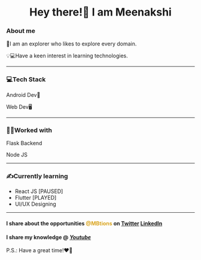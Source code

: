 <link rel="stylesheet" href="https://pro.fontawesome.com/releases/v5.10.0/css/all.css" integrity="sha384-AYmEC3Yw5cVb3ZcuHtOA93w35dYTsvhLPVnYs9eStHfGJvOvKxVfELGroGkvsg+p" crossorigin="anonymous"/>
<center><h1> Hey there!👋 I am <strong>Meenakshi</strong> </h1></center>

<h3>About me</h3>
  <p>🙌I am an explorer who likes to explore every domain.</p>
  <p>💡💻Have a keen interest in learning technologies.</p>

<hr>
<h3>💻Tech Stack</h3>
  <p>Android Dev📱</p>
  <p>Web Dev🖥</p>
 
<hr>
<h3>👩‍💻Worked with</h3>
  <p><i class="fa fa-database" aria-hidden="true"></i>Flask Backend</p>
  <p><i class="fab fa-node-js"></i>Node JS</p>

<hr>
<h3>✍Currently learning</h3>
  <ul>
    <li>React JS [PAUSED]</li>
    <li>Flutter [PLAYED]</li>
    <li>UI/UX Designing</li>
  </ul>

<hr>
<h4>I share about the opportunities <span style="color:goldenrod;">@MBtions</span> on <i class="fab fa-twitter"></i><a target="_blank" href="https://twitter.com/MBtions">Twitter</a> <i class="fab fa-linkedin"></i><a href="https://linkedin.com/in/mbtions" target="_blank">LinkedIn</a></h4>
<h4>I share my knowledge @ <i class="fab fa-youtube"><a href="https://www.youtube.com/channel/UCXk7e710P2K1AkxbWfny_Pw" target="_blank">Youtube</a></i></h4>

<p>P.S.: Have a great time!❤💜</p>
